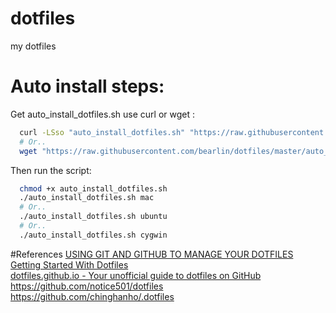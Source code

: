 # dotfiles
my dotfiles

# Auto install steps:  
Get auto_install_dotfiles.sh use curl or wget :  
```sh
  curl -LSso "auto_install_dotfiles.sh" "https://raw.githubusercontent.com/bearlin/dotfiles/master/auto_install_dotfiles.sh"
  # Or..
  wget "https://raw.githubusercontent.com/bearlin/dotfiles/master/auto_install_dotfiles.sh" -O "auto_install_dotfiles.sh" 
```

Then run the script:  
```sh
  chmod +x auto_install_dotfiles.sh
  ./auto_install_dotfiles.sh mac
  # Or..
  ./auto_install_dotfiles.sh ubuntu
  # Or..
  ./auto_install_dotfiles.sh cygwin
```

#References
[USING GIT AND GITHUB TO MANAGE YOUR DOTFILES](http://blog.smalleycreative.com/tutorials/using-git-and-github-to-manage-your-dotfiles/)  
[Getting Started With Dotfiles](https://medium.com/@webprolific/getting-started-with-dotfiles-43c3602fd789)  
[dotfiles.github.io - Your unofficial guide to dotfiles on GitHub](https://dotfiles.github.io/)  
https://github.com/notice501/dotfiles  
https://github.com/chinghanho/.dotfiles  
